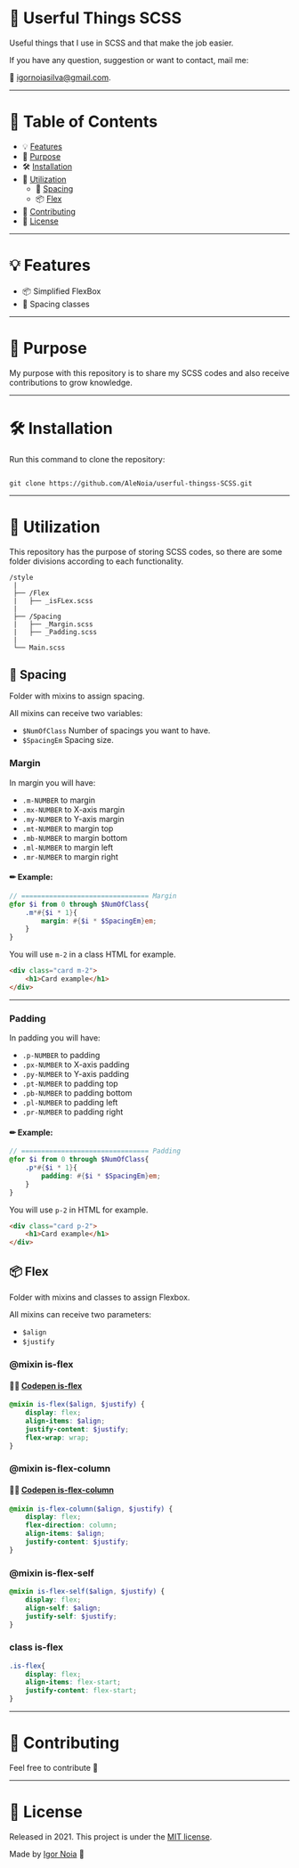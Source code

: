# 🎨 Userful Things SCSS

Useful things that I use in SCSS and that make the job easier.

If you have any question, suggestion or want to contact, mail me:

📧 igornoiasilva@gmail.com.

***

# 📌 Table of Contents

* 💡 [Features](#features)
* 🎯 [Purpose](#Purpose)
* 🛠 [Installation](#Installation)
* 📝 [Utilization](#Utilization)
  * 📏 [Spacing](#Spacing)
  * 📦 [Flex](#Flex)
* 🤝 [Contributing](#Contributing)
* 🧾 [License](#License)

***

# <a name="features"></a>💡 Features

* 📦 Simplified FlexBox
* 📏 Spacing classes 
***

# <a name="Purpose"></a>🎯 Purpose

My purpose with this repository is to share my SCSS codes and also receive contributions to grow knowledge.

***

# <a name="Installation"></a>🛠 Installation

Run this command to clone the repository:

```git

git clone https://github.com/AleNoia/userful-thingss-SCSS.git

```

***

# <a name="Utilization"></a>📝 Utilization

This repository has the purpose of storing SCSS codes, so there are some folder divisions according to each functionality.

```
/style
 |
 ├── /Flex
 |   ├── _isFLex.scss
 |
 ├── /Spacing
 |   ├── _Margin.scss
 |   ├── _Padding.scss
 |
 └── Main.scss
```


## <a name="Spacing"></a>📏 Spacing

Folder with mixins to assign spacing.

All mixins can receive two variables:

* ```$NumOfClass```  Number of spacings you want to have. 
* ```$SpacingEm```  Spacing size.

### Margin

In margin you will have:

* `.m-NUMBER`   to margin
* `.mx-NUMBER`  to X-axis margin
* `.my-NUMBER`  to Y-axis margin
* `.mt-NUMBER`  to margin top
* `.mb-NUMBER`  to margin bottom
* `.ml-NUMBER`  to margin left
* `.mr-NUMBER`  to margin right

#### ✏ Example:

```scss
// ================================ Margin
@for $i from 0 through $NumOfClass{
    .m*#{$i * 1}{
        margin: #{$i * $SpacingEm}em;
    }
}
```

You will use `m-2` in a class HTML for example.
```html
<div class="card m-2">
    <h1>Card example</h1>
</div>
```

- - - 

### Padding

In padding you will have:

* `.p-NUMBER` to padding
* `.px-NUMBER` to X-axis padding
* `.py-NUMBER` to Y-axis padding
* `.pt-NUMBER` to padding top
* `.pb-NUMBER` to padding bottom
* `.pl-NUMBER` to padding left
* `.pr-NUMBER` to padding right

#### ✏ Example:

```scss
// ================================ Padding
@for $i from 0 through $NumOfClass{
    .p*#{$i * 1}{
        padding: #{$i * $SpacingEm}em;
    }
}
```

You will use `p-2` in HTML for example.
```html
<div class="card p-2">
    <h1>Card example</h1>
</div>
```

## <a name="Flex"></a>📦 Flex

Folder with mixins and classes to assign Flexbox.

All mixins can receive two parameters:

* ```$align```
* ```$justify```

### @mixin is-flex
#### 👨‍💻 [Codepen is-flex](https://codepen.io/alenoia/pen/PopZjLr)

```scss
@mixin is-flex($align, $justify) {
    display: flex;
    align-items: $align;
    justify-content: $justify;
    flex-wrap: wrap;
}
```

### @mixin is-flex-column
#### 👨‍💻 [Codepen is-flex-column](https://codepen.io/alenoia/pen/LYWGjWM?editors=1100)

```scss
@mixin is-flex-column($align, $justify) {
    display: flex;
    flex-direction: column;
    align-items: $align;
    justify-content: $justify;
}
```

### @mixin is-flex-self

```scss
@mixin is-flex-self($align, $justify) {
    display: flex;
    align-self: $align;
    justify-self: $justify;
}
```

### class is-flex

```scss
.is-flex{
    display: flex;
    align-items: flex-start;
    justify-content: flex-start;
}
```


***

# <a name="Contributing"></a>🤝 Contributing

Feel free to contribute 🙂

***

# <a name="License"></a>🧾 License

Released in 2021. This project is under the [MIT license](https://github.com/AleNoia/todolist/blob/main/LICENSE).

Made by [Igor Noia](https://github.com/AleNoia) 🤙

